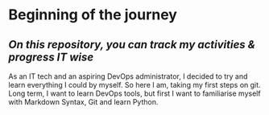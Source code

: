 # Beginning of the journey
## *On this repository, you can track my activities & progress IT wise*

As an IT tech and an aspiring DevOps administrator, I decided to try and learn everything I could by myself. So here I am, taking my first steps on git.\
Long term, I want to learn DevOps tools, but first I want to familiarise myself with Markdown Syntax, Git and learn Python.

